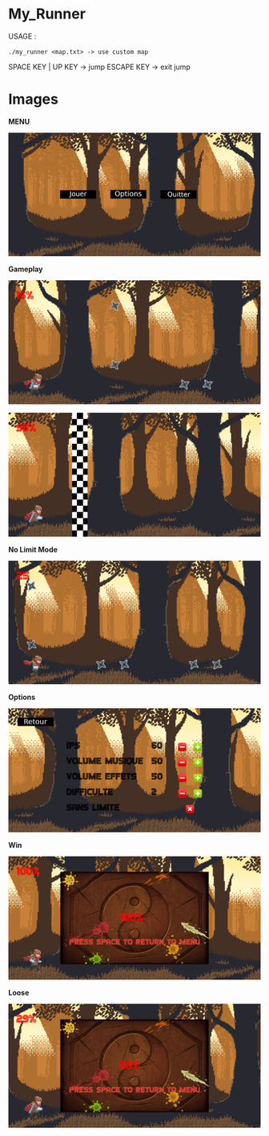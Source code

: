 # My_Runner

USAGE :
    
    ./my_runner <map.txt> -> use custom map

SPACE KEY | UP KEY -> jump
ESCAPE KEY -> exit jump

# Images

**MENU**

![](images/menu.png)

**Gameplay**

![](images/gameplay.png)

![](images/gameplay2.png)

**No Limit Mode**

![](images/no_limit.png)

**Options**

![](images/options.png)

**Win**

![](images/win.png)

**Loose**

![](images/loose.png)
